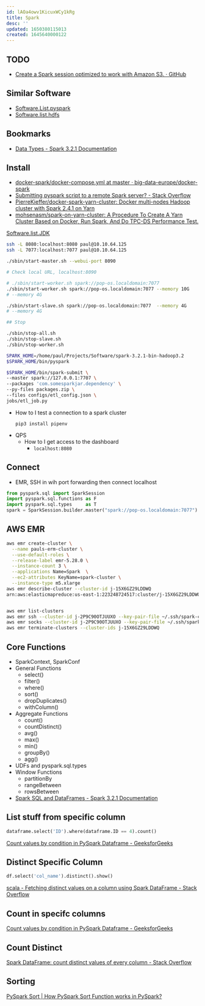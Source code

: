 ```yaml
---
id: lAOa4owv1KicuxWCy1kRg
title: Spark
desc: ''
updated: 1650380115013
created: 1645640000122
---
```


## TODO

* [Create a Spark session optimized to work with Amazon S3. · GitHub](https://gist.github.com/claudinei-daitx/3766d01b070f3f0f8d1b64fd06b71585)

## Similar Software

* [Software.List.pyspark](pyspark.md)
* [Software.list.hdfs](hdfs.md)

## Bookmarks

* [Data Types - Spark 3.2.1 Documentation](https://spark.apache.org/docs/latest/sql-ref-datatypes.html)

## Install

* [docker-spark/docker-compose.yml at master · big-data-europe/docker-spark](https://github.com/big-data-europe/docker-spark/blob/master/docker-compose.yml)
* [Submitting pyspark script to a remote Spark server? - Stack Overflow](https://stackoverflow.com/questions/54641574/submitting-pyspark-script-to-a-remote-spark-server)
* [PierreKieffer/docker-spark-yarn-cluster: Docker multi-nodes Hadoop cluster with Spark 2.4.1 on Yarn](https://github.com/PierreKieffer/docker-spark-yarn-cluster)
* [mohsenasm/spark-on-yarn-cluster: A Procedure To Create A Yarn Cluster Based on Docker, Run Spark, And Do TPC-DS Performance Test.](https://github.com/mohsenasm/spark-on-yarn-cluster)


[Software.list.JDK](JDK.md)

``` bash
ssh -L 8080:localhost:8080 paul@10.10.64.125
ssh -L 7077:localhost:7077 paul@10.10.64.125
``` 
``` bash
./sbin/start-master.sh --webui-port 8090

# Check local URL, localhost:8090

# ./sbin/start-worker.sh spark://pop-os.localdomain:7077 
./sbin/start-worker.sh spark://pop-os.localdomain:7077 --memory 10G
# --memory 4G

./sbin/start-slave.sh spark://pop-os.localdomain:7077  --memory 4G
# --memory 4G

## Stop

./sbin/stop-all.sh
./sbin/stop-slave.sh
./sbin/stop-worker.sh
```

``` bash
SPARK_HOME=/home/paul/Projects/Software/spark-3.2.1-bin-hadoop3.2
$SPARK_HOME/bin/pyspark

$SPARK_HOME/bin/spark-submit \
--master spark://127.0.0.1:7707 \
--packages 'com.somesparkjar.dependency' \
--py-files packages.zip \
--files configs/etl_config.json \
jobs/etl_job.py
```

* How to I test a connection to a spark cluster
  ```
  pip3 install pipenv
  ```
* QPS
  * How to I get access to the dashboard
    * `localhost:8080`

## Connect

* EMR, SSH in wih port forwarding then connect localhost

``` python
from pyspark.sql import SparkSession
import pyspark.sql.functions as F
import pyspark.sql.types     as T
spark = SparkSession.builder.master("spark://pop-os.localdomain:7077").getOrCreate()
```

## AWS EMR

``` bash
aws emr create-cluster \
  --name pauls-erm-cluster \
  --use-default-roles \
  --release-label emr-5.28.0 \
  --instance-count 3 \
  --applications Name=Spark  \
  --ec2-attributes KeyName=spark-cluster \
  --instance-type m5.xlarge 
aws emr describe-cluster --cluster-id j-15X6GZ29LDDWQ
arn:aws:elasticmapreduce:us-east-1:223248724517:cluster/j-15X6GZ29LDDWQ


aws emr list-clusters
aws emr ssh --cluster-id j-2P9C90OTJUUXO --key-pair-file ~/.ssh/spark-cluster.pem
aws emr socks --cluster-id j-2P9C90OTJUUXO --key-pair-file ~/.ssh/spark-cluster.pem
aws emr terminate-clusters --cluster-ids j-15X6GZ29LDDWQ
```

## Core Functions

* SparkContext, SparkConf
* General Functions
    * select()
    * filter()
    * where()
    * sort()
    * dropDuplicates()
    * withColumn()
* Aggregate Functions
    * count()
    * countDistinct()
    * avg()
    * max()
    * min()
    * groupBy()
    * agg()
* UDFs and pyspark.sql.types
* Window Functions
    * partitionBy
    * rangeBetween
    * rowsBetween
* [Spark SQL and DataFrames - Spark 3.2.1 Documentation](https://spark.apache.org/docs/latest/sql-programming-guide.html)

## List stuff from specific column

``` python
dataframe.select('ID').where(dataframe.ID == 4).count()
```

[Count values by condition in PySpark Dataframe - GeeksforGeeks](https://www.geeksforgeeks.org/count-values-by-condition-in-pyspark-dataframe/)


## Distinct Specific Column

``` python
df.select('col_name').distinct().show()
```

[scala - Fetching distinct values on a column using Spark DataFrame - Stack Overflow](https://stackoverflow.com/questions/38946337/fetching-distinct-values-on-a-column-using-spark-dataframe)

## Count in specifc columns

[Count values by condition in PySpark Dataframe - GeeksforGeeks](https://www.geeksforgeeks.org/count-values-by-condition-in-pyspark-dataframe/)

## Count Distinct

[Spark DataFrame: count distinct values of every column - Stack Overflow](https://stackoverflow.com/questions/40888946/spark-dataframe-count-distinct-values-of-every-column)

## Sorting

[PySpark Sort | How PySpark Sort Function works in PySpark?](https://www.educba.com/pyspark-sort/)
